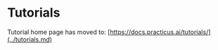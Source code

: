 # Tutorials 

Tutorial home page has moved to: [https://docs.practicus.ai/tutorials/](../tutorials.md)